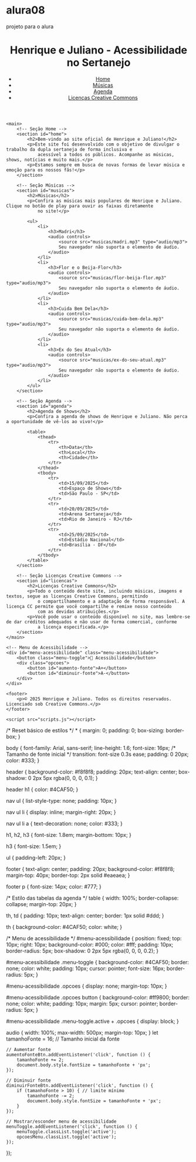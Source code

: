# alura08
projeto para o alura 
<!DOCTYPE html>
<html lang="pt-br">

<head>
    <meta charset="UTF-8">
    <meta name="viewport" content="width=device-width, initial-scale=1.0">
    <title>Henrique e Juliano - Acessibilidade</title>
    <link rel="stylesheet" href="styles.css">
</head>

<body>
    <header>
        <h1>Henrique e Juliano - Acessibilidade no Sertanejo</h1>
        <nav>
            <ul>
                <li><a href="#home">Home</a></li>
                <li><a href="#musicas">Músicas</a></li>
                <li><a href="#agenda">Agenda</a></li>
                <li><a href="#licencas">Licenças Creative Commons</a></li>
            </ul>
        </nav>
    </header>

    <main>
        <!-- Seção Home -->
        <section id="home">
            <h2>Bem-vindo ao site oficial de Henrique e Juliano!</h2>
            <p>Este site foi desenvolvido com o objetivo de divulgar o trabalho da dupla sertaneja de forma inclusiva e
                acessível a todos os públicos. Acompanhe as músicas, shows, notícias e muito mais.</p>
            <p>Estamos sempre em busca de novas formas de levar música e emoção para os nossos fãs!</p>
        </section>

        <!-- Seção Músicas -->
        <section id="musicas">
            <h2>Músicas</h2>
            <p>Confira as músicas mais populares de Henrique e Juliano. Clique no botão de play para ouvir as faixas diretamente
                no site!</p>

            <ul>
                <li>
                    <h3>Madri</h3>
                    <audio controls>
                        <source src="musicas/madri.mp3" type="audio/mp3">
                        Seu navegador não suporta o elemento de áudio.
                    </audio>
                </li>
                <li>
                    <h3>Flor e o Beija-Flor</h3>
                    <audio controls>
                        <source src="musicas/flor-beija-flor.mp3" type="audio/mp3">
                        Seu navegador não suporta o elemento de áudio.
                    </audio>
                </li>
                <li>
                    <h3>Cuida Bem Dela</h3>
                    <audio controls>
                        <source src="musicas/cuida-bem-dela.mp3" type="audio/mp3">
                        Seu navegador não suporta o elemento de áudio.
                    </audio>
                </li>
                <li>
                    <h3>Ex do Seu Atual</h3>
                    <audio controls>
                        <source src="musicas/ex-do-seu-atual.mp3" type="audio/mp3">
                        Seu navegador não suporta o elemento de áudio.
                    </audio>
                </li>
            </ul>
        </section>

        <!-- Seção Agenda -->
        <section id="agenda">
            <h2>Agenda de Shows</h2>
            <p>Confira a agenda de shows de Henrique e Juliano. Não perca a oportunidade de vê-los ao vivo!</p>

            <table>
                <thead>
                    <tr>
                        <th>Data</th>
                        <th>Local</th>
                        <th>Cidade</th>
                    </tr>
                </thead>
                <tbody>
                    <tr>
                        <td>15/09/2025</td>
                        <td>Espaço de Shows</td>
                        <td>São Paulo - SP</td>
                    </tr>
                    <tr>
                        <td>20/09/2025</td>
                        <td>Arena Sertaneja</td>
                        <td>Rio de Janeiro - RJ</td>
                    </tr>
                    <tr>
                        <td>25/09/2025</td>
                        <td>Estádio Nacional</td>
                        <td>Brasília - DF</td>
                    </tr>
                </tbody>
            </table>
        </section>

        <!-- Seção Licenças Creative Commons -->
        <section id="licencas">
            <h2>Licenças Creative Commons</h2>
            <p>Todo o conteúdo deste site, incluindo músicas, imagens e textos, segue as licenças Creative Commons, permitindo
                o compartilhamento e a adaptação de forma responsável. A licença CC permite que você compartilhe e remixe nosso conteúdo
                com as devidas atribuições.</p>
            <p>Você pode usar o conteúdo disponível no site, mas lembre-se de dar créditos adequados e não usar de forma comercial, conforme
                a licença especificada.</p>
        </section>
    </main>

    <!-- Menu de Acessibilidade -->
    <div id="menu-acessibilidade" class="menu-acessibilidade">
        <button class="menu-toggle">🔧 Acessibilidade</button>
        <div class="opcoes">
            <button id="aumento-fonte">A+</button>
            <button id="diminuir-fonte">A-</button>
        </div>
    </div>

    <footer>
        <p>© 2025 Henrique e Juliano. Todos os direitos reservados. Licenciado sob Creative Commons.</p>
    </footer>

    <script src="scripts.js"></script>
</body>

</html>
/* Reset básico de estilos */
* {
    margin: 0;
    padding: 0;
    box-sizing: border-box;
}

body {
    font-family: Arial, sans-serif;
    line-height: 1.6;
    font-size: 16px; /* Tamanho de fonte inicial */
    transition: font-size 0.3s ease;
    padding: 0 20px;
    color: #333;
}

header {
    background-color: #f8f8f8;
    padding: 20px;
    text-align: center;
    box-shadow: 0 2px 5px rgba(0, 0, 0, 0.1);
}

header h1 {
    color: #4CAF50;
}

nav ul {
    list-style-type: none;
    padding: 10px;
}

nav ul li {
    display: inline;
    margin-right: 20px;
}

nav ul li a {
    text-decoration: none;
    color: #333;
}

h1, h2, h3 {
    font-size: 1.8em;
    margin-bottom: 10px;
}

h3 {
    font-size: 1.5em;
}

ul {
    padding-left: 20px;
}

footer {
    text-align: center;
    padding: 20px;
    background-color: #f8f8f8;
    margin-top: 40px;
    border-top: 2px solid #eaeaea;
}

footer p {
    font-size: 14px;
    color: #777;
}

/* Estilo das tabelas da agenda */
table {
    width: 100%;
    border-collapse: collapse;
    margin-top: 20px;
}

th, td {
    padding: 10px;
    text-align: center;
    border: 1px solid #ddd;
}

th {
    background-color: #4CAF50;
    color: white;
}

/* Menu de acessibilidade */
#menu-acessibilidade {
    position: fixed;
    top: 10px;
    right: 10px;
    background-color: #000;
    color: #fff;
    padding: 10px;
    border-radius: 5px;
    box-shadow: 0 2px 5px rgba(0, 0, 0, 0.2);
}

#menu-acessibilidade .menu-toggle {
    background-color: #4CAF50;
    border: none;
    color: white;
    padding: 10px;
    cursor: pointer;
    font-size: 16px;
    border-radius: 5px;
}

#menu-acessibilidade .opcoes {
    display: none;
    margin-top: 10px;
}

#menu-acessibilidade .opcoes button {
    background-color: #ff9800;
    border: none;
    color: white;
    padding: 10px;
    margin: 5px;
    cursor: pointer;
    border-radius: 5px;
}

#menu-acessibilidade .menu-toggle.active + .opcoes {
    display: block;
}

audio {
    width: 100%;
    max-width: 500px;
    margin-top: 10px;
}
    let tamanhoFonte = 16; // Tamanho inicial da fonte

    // Aumentar fonte
    aumentoFonteBtn.addEventListener('click', function () {
        tamanhoFonte += 2;
        document.body.style.fontSize = tamanhoFonte + 'px';
    });

    // Diminuir fonte
    diminuirFonteBtn.addEventListener('click', function () {
        if (tamanhoFonte > 10) { // limite mínimo
            tamanhoFonte -= 2;
            document.body.style.fontSize = tamanhoFonte + 'px';
        }
    });

    // Mostrar/esconder menu de acessibilidade
    menuToggle.addEventListener('click', function () {
        menuToggle.classList.toggle('active');
        opcoesMenu.classList.toggle('active');
    });
});

